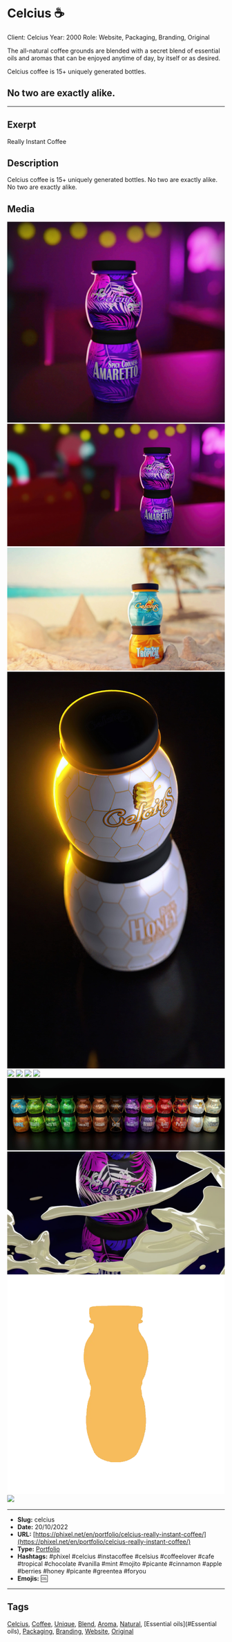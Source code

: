 # Celcius ☕
Client: Celcius
Year: 2000
Role: Website, Packaging, Branding, Original

The all-natural coffee grounds are blended with a secret blend of essential oils and aromas that can be enjoyed anytime of day, by itself or as desired.

Celcius coffee is 15+ uniquely generated bottles.
## No two are exactly alike.
------------
## Exerpt
Really Instant Coffee
## Description
Celcius coffee is 15+ uniquely generated bottles. No two are exactly alike. No two are exactly alike.
## Media
<img src="media/55fc1a70/celcius-bar-cut.jpg">
<img src="media/80c68221/celcius-bar.jpg">
<img src="media/598748d7/celcius-beach.jpg">
<img src="media/cfd24a62/celcius-honey.jpg">
<img src="media/ec9841eb/celcius-morning-cut.jpg">
<img src="media/3f7aaecf/celcius-morning.jpg">
<img src="media/4c264249/bottle-splash.bin">
<img src="media/6d067d19/bottle.bin">
<img src="media/0ac38715/all.jpg">
<img src="media/7bd3a6aa/amaretto.jpg">
<img src="media/f713f605/loading.webp">
<img src="media/8f5d4105/presentation.mp4">

------------
- **Slug:** celcius
- **Date:** 20/10/2022
- **URL:** [https://phixel.net/en/portfolio/celcius-really-instant-coffee/](https://phixel.net/en/portfolio/celcius-really-instant-coffee/)
- **Type:** [Portfolio](#portfolio)
- **Hashtags:** #phixel #celcius #instacoffee #celsius #coffeelover #cafe #tropical #chocolate #vanilla #mint #mojito #picante #cinnamon #apple #berries #honey #picante #greentea #foryou
- **Emojis:** 🆒

------------
## Tags
[Celcius](#Celcius), [Coffee](#Coffee), [Unique](#Unique), [Blend](#Blend), [Aroma](#Aroma), [Natural](#Natural), [Essential oils](#Essential oils), [Packaging](#Packaging), [Branding](#Branding), [Website](#Website), [Original](#Original)
